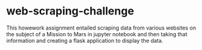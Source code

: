 # web-scraping-challenge

This howework assignment entailed scraping data from various websites on the subject of a Mission to Mars in jupyter notebook and then taking that information and creating a flask application to display the data. 
